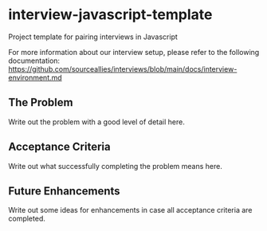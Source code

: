# interview-javascript-template
Project template for pairing interviews in Javascript

For more information about our interview setup, please refer to the following documentation:
https://github.com/sourceallies/interviews/blob/main/docs/interview-environment.md

## The Problem
Write out the problem with a good level of detail here.

## Acceptance Criteria
Write out what successfully completing the problem means here.

## Future Enhancements
Write out some ideas for enhancements in case all acceptance criteria are completed.
